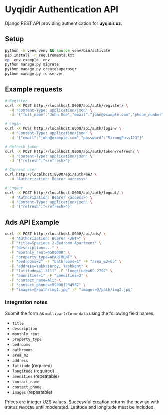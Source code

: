 # Uyqidir Authentication API

Django REST API providing authentication for **uyqidir.uz**.

## Setup

```bash
python -m venv venv && source venv/bin/activate
pip install -r requirements.txt
cp .env.example .env
python manage.py migrate
python manage.py createsuperuser
python manage.py runserver
```

## Example requests

```bash
# Register
curl -X POST http://localhost:8000/api/auth/register/ \
  -H 'Content-Type: application/json' \
  -d '{"full_name":"John Doe","email":"john@example.com","phone_number":"+998901112233","password":"StrongPass123","password_confirm":"StrongPass123","accept_terms":true}'

# Login
curl -X POST http://localhost:8000/api/auth/login/ \
  -H 'Content-Type: application/json' \
  -d '{"email":"john@example.com","password":"StrongPass123"}'

# Refresh token
curl -X POST http://localhost:8000/api/auth/token/refresh/ \
  -H 'Content-Type: application/json' \
  -d '{"refresh":"<refresh>"}'

# Current user
curl http://localhost:8000/api/auth/me/ \
  -H 'Authorization: Bearer <access>'

# Logout
curl -X POST http://localhost:8000/api/auth/logout/ \
  -H 'Authorization: Bearer <access>' \
  -H 'Content-Type: application/json' \
  -d '{"refresh":"<refresh>"}'
```

## Ads API Example

```bash
curl -X POST http://localhost:8000/api/ads/ \
  -H "Authorization: Bearer <JWT>" \
  -F "title=Spacious 2-Bedroom Apartment" \
  -F "description=..." \
  -F "monthly_rent=4500000" \
  -F "property_type=APARTMENT" \
  -F "bedrooms=2" -F "bathrooms=1" -F "area_m2=65" \
  -F "address=Yakkasaroy, Tashkent" \
  -F "latitude=41.3111" -F "longitude=69.2797" \
  -F "amenities=1" -F "amenities=3" \
  -F "contact_name=Ali" \
  -F "contact_phone=+998901234567" \
  -F "images=@/path/img1.jpg" -F "images=@/path/img2.jpg"
```

### Integration notes

Submit the form as `multipart/form-data` using the following field names:

* `title`
* `description`
* `monthly_rent`
* `property_type`
* `bedrooms`
* `bathrooms`
* `area_m2`
* `address`
* `latitude` (required)
* `longitude` (required)
* `amenities` (repeatable)
* `contact_name`
* `contact_phone`
* `images` (repeatable)

Prices are integer UZS values. Successful creation returns the new ad with status
`PENDING` until moderated. Latitude and longitude must be included.
